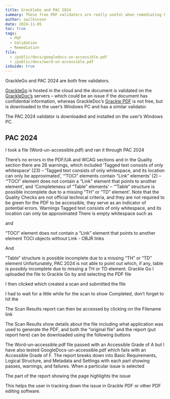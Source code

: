 ```yaml
---
title: GrackleGo and PAC 2024
summary: These free PDF validators are really useful when remediating PDFs
author: swilkinson
date: 2024-11-05
toc: true
tags:
  - PDF
  - Validation
  - Remediation
file:
  - /public/docs/googledocs-un-accessible.pdf
  - /public/docs/word-un-accessible.pdf
isGuide: true
---
```

GrackleGo and PAC 2024 are both free validators.

[GrackleGo](https://www.grackledocs.com/en/products-services/grackle-go/) is hosted in the cloud and the document is validated on the [GrackleDoc’s](https://www.grackledocs.com/en/) servers – which could be an issue if the document has confidential information, whereas GrackleDoc’s [Grackle PDF](https://www.grackledocs.com/en/products-services/grackle-pdf/) is not free, but is downloaded to the user’s Windows PC and has a similar validator. 

The PAC 2024 validator is downloaded and installed on the user’s Windows PC.

## PAC 2024

I took a file (Word-un-accessible.pdf) and ran it through PAC 2024

There’s no errors in the PDF/UA and WCAG sections and in the Quality section there are 26 warnings, which included ’Tagged text consists of only whitespace’ (23) – ‘Tagged text consists of only whitespace, and its location can only be approximated’, ‘“TOCI” elements contain “Link” elements’ (2) – ‘“TOCI” element does not contain a “Link” element that points to another element’, and ‘Completeness of “Table” elements’ – ‘“Table” structure is possible incomplete due to a missing “TH” or “TD” element’.
Note that the Quality Checks are not official technical criteria, and they are not required to be green for the PDF to be accessible, they serve as an indicator of potential errors.
Warnings
Tagged text consists of only whitespace, and its location can only be approximated
There is empty whitespace such as 

and 

“TOCI” element does not contain a “Link” element that points to another element
TOCI objects without Link - OBJR links

And

“Table” structure is possible incomplete due to a missing “TH” or “TD” element
Unfortunately, PAC 2024 is not able to point out which, if any, table is possibly incomplete due to missing a TH or TD element.
Grackle Go
I uploaded the file to Grackle Go by   and selecting the PDF file

I then clicked   which created a scan and submitted the file

I had to wait for a little while for the scan to show Completed, don’t forget to hit the   

The Scan Results report can then be accessed by clicking on the Filename link

The Scan Results show details about the file including what application was used to generate the PDF, and both the “original file” and the report (put report here) can be downloaded using the following buttons

The Word-un-accessible.pdf file passed with an Accessible Grade of A but I have also tested GoogleDocs-un-accessible.pdf which fails with an Accessible Grade of F.
The report breaks down into Basic Requirements, Logical Structure, and Metadata and Settings with each part showing passes, warnings, and failures. 
When a particular issue is selected

The part of the report showing the page highlights the issue

This helps the user in tracking down the issue in Grackle PDF or other PDF editing software.
